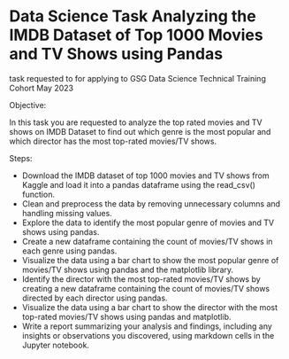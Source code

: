 # Data Science Task Analyzing the IMDB Dataset of Top 1000 Movies and TV Shows using Pandas

task requested to for applying to GSG Data Science Technical Training Cohort May 2023

Objective:

In this task you are requested to analyze the top rated movies and TV shows on IMDB Dataset to find out which genre is the most popular and which director has the most top-rated movies/TV shows.

Steps:

- Download the IMDB dataset of top 1000 movies and TV shows from Kaggle and load it into a pandas dataframe using the read_csv() function.
- Clean and preprocess the data by removing unnecessary columns and handling missing values.
- Explore the data to identify the most popular genre of movies and TV shows using pandas.
- Create a new dataframe containing the count of movies/TV shows in each genre using pandas.
- Visualize the data using a bar chart to show the most popular genre of movies/TV shows using pandas and the matplotlib library.
- Identify the director with the most top-rated movies/TV shows by creating a new dataframe containing the count of movies/TV shows directed by each director using pandas.
- Visualize the data using a bar chart to show the director with the most top-rated movies/TV shows using pandas and matplotlib.
- Write a report summarizing your analysis and findings, including any insights or observations you discovered, using markdown cells in the Jupyter notebook.

